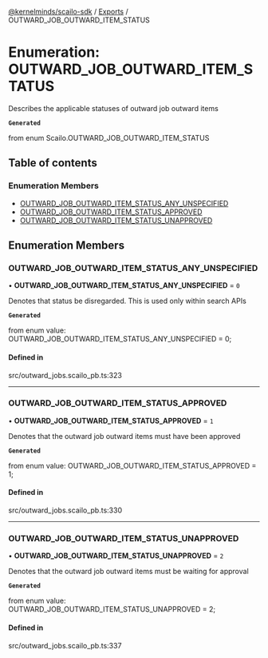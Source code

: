 [@kernelminds/scailo-sdk](../README.md) / [Exports](../modules.md) / OUTWARD\_JOB\_OUTWARD\_ITEM\_STATUS

# Enumeration: OUTWARD\_JOB\_OUTWARD\_ITEM\_STATUS

Describes the applicable statuses of outward job outward items

**`Generated`**

from enum Scailo.OUTWARD_JOB_OUTWARD_ITEM_STATUS

## Table of contents

### Enumeration Members

- [OUTWARD\_JOB\_OUTWARD\_ITEM\_STATUS\_ANY\_UNSPECIFIED](OUTWARD_JOB_OUTWARD_ITEM_STATUS.md#outward_job_outward_item_status_any_unspecified)
- [OUTWARD\_JOB\_OUTWARD\_ITEM\_STATUS\_APPROVED](OUTWARD_JOB_OUTWARD_ITEM_STATUS.md#outward_job_outward_item_status_approved)
- [OUTWARD\_JOB\_OUTWARD\_ITEM\_STATUS\_UNAPPROVED](OUTWARD_JOB_OUTWARD_ITEM_STATUS.md#outward_job_outward_item_status_unapproved)

## Enumeration Members

### OUTWARD\_JOB\_OUTWARD\_ITEM\_STATUS\_ANY\_UNSPECIFIED

• **OUTWARD\_JOB\_OUTWARD\_ITEM\_STATUS\_ANY\_UNSPECIFIED** = ``0``

Denotes that status be disregarded. This is used only within search APIs

**`Generated`**

from enum value: OUTWARD_JOB_OUTWARD_ITEM_STATUS_ANY_UNSPECIFIED = 0;

#### Defined in

src/outward_jobs.scailo_pb.ts:323

___

### OUTWARD\_JOB\_OUTWARD\_ITEM\_STATUS\_APPROVED

• **OUTWARD\_JOB\_OUTWARD\_ITEM\_STATUS\_APPROVED** = ``1``

Denotes that the outward job outward items must have been approved

**`Generated`**

from enum value: OUTWARD_JOB_OUTWARD_ITEM_STATUS_APPROVED = 1;

#### Defined in

src/outward_jobs.scailo_pb.ts:330

___

### OUTWARD\_JOB\_OUTWARD\_ITEM\_STATUS\_UNAPPROVED

• **OUTWARD\_JOB\_OUTWARD\_ITEM\_STATUS\_UNAPPROVED** = ``2``

Denotes that the outward job outward items must be waiting for approval

**`Generated`**

from enum value: OUTWARD_JOB_OUTWARD_ITEM_STATUS_UNAPPROVED = 2;

#### Defined in

src/outward_jobs.scailo_pb.ts:337
